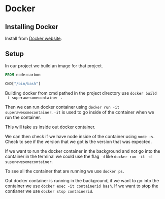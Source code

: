 # Docker

## Installing Docker

Install from [Docker website](https://docs.docker.com/get-docker/).

## Setup

In our project we build an image for that project.

```DockerFile
FROM node:carbon

CND["/bin/bash"]
```

Building docker from cmd pathed in the project directory use `docker build -t superawesomecontainer .`

Then we can run docker container using `docker run -it superawesomecontainer`. `-it` is used to go inside of the container when we run the container.

This will take us inside out docker container.

We can then check if we have node inside of the container using `node -v`. Check to see if the version that we got is the version that was expected.

If we want to run the docker container in the background and not go into the container in the terminal we could use the flag `-d` like `docker run -it -d superawesomecontainer`.

To see all the container that are running we use `docker ps`.

Out docker container is running in the background, if we want to go into the container we use `docker exec -it containerid bash`. If we want to stop the contianer we use `docker stop containerid`.
